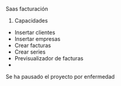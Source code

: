 Saas facturación

1. Capacidades
- Insertar clientes
- Insertar empresas
- Crear facturas
- Crear series
- Previsualizador de facturas
-

Se ha pausado el proyecto por enfermedad 